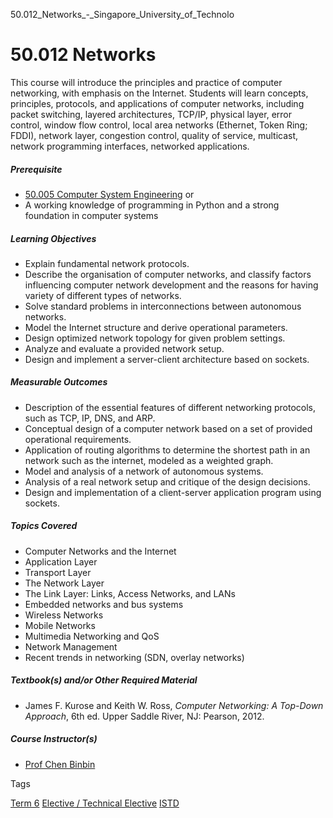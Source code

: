 50.012_Networks_-_Singapore_University_of_Technolo



50.012 Networks
===============

This course will introduce the principles and practice of computer networking, with emphasis on the Internet. Students will learn concepts, principles, protocols, and applications of computer networks, including packet switching, layered architectures, TCP/IP, physical layer, error control, window flow control, local area networks (Ethernet, Token Ring; FDDI), network layer, congestion control, quality of service, multicast, network programming interfaces, networked applications.

##### **Prerequisite**

* [50.005 Computer System Engineering](/course/50-005-computer-system-engineering/) or
* A working knowledge of programming in Python and a strong foundation in computer systems

##### **Learning Objectives**

* Explain fundamental network protocols.
* Describe the organisation of computer networks, and classify factors influencing computer network development and the reasons for having variety of different types of networks.
* Solve standard problems in interconnections between autonomous networks.
* Model the Internet structure and derive operational parameters.
* Design optimized network topology for given problem settings.
* Analyze and evaluate a provided network setup.
* Design and implement a server-client architecture based on sockets.

##### **Measurable Outcomes**

* Description of the essential features of different networking protocols, such as TCP, IP, DNS, and ARP.
* Conceptual design of a computer network based on a set of provided operational requirements.
* Application of routing algorithms to determine the shortest path in an network such as the internet, modeled as a weighted graph.
* Model and analysis of a network of autonomous systems.
* Analysis of a real network setup and critique of the design decisions.
* Design and implementation of a client-server application program using sockets.

##### **Topics Covered**

* Computer Networks and the Internet
* Application Layer
* Transport Layer
* The Network Layer
* The Link Layer: Links, Access Networks, and LANs
* Embedded networks and bus systems
* Wireless Networks
* Mobile Networks
* Multimedia Networking and QoS
* Network Management
* Recent trends in networking (SDN, overlay networks)

##### **Textbook(s) and/or Other Required Material**

* James F. Kurose and Keith W. Ross, *Computer Networking: A Top-Down Approach*, 6th ed. Upper Saddle River, NJ: Pearson, 2012.

##### **Course Instructor(s)**

* [Prof Chen Binbin](/profile/chen-binbin/)

Tags

[Term 6](/education/undergraduate/courses/?course-term=859)
[Elective / Technical Elective](/education/undergraduate/courses/?course-type=853)
[ISTD](/education/undergraduate/courses/?pillar-cluster=11)


